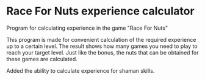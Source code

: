 # Race For Nuts experience calculator

Program for calculating experience in the game "Race For Nuts"

This program is made for convenient calculation of the required experience up to a certain level. The result shows how many games you need to play to reach your target level. Just like the bonus, the nuts that can be obtained for these games are calculated.

Added the ability to calculate experience for shaman skills.